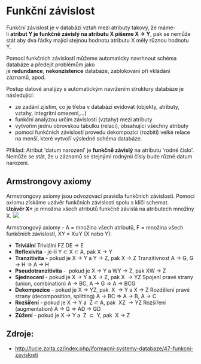 # Funkční závislost
Funkční závislost je v databázi vztah mezi atributy takový, že máme-li **atribut Y je funkčně závislý na atributu X píšeme X → Y**, pak se nemůže stát aby dva řádky mající stejnou hodnotu atributu X měly různou hodnotu Y.

Pomocí funkčních závislostí můžeme automaticky navrhnout schéma databáze a předejít problémům jako je **redundance**, **nekonzistence** databáze, zablokování při vkládání záznamů, apod.

Postup datové analýzy s automatickým navržením struktury databáze je následující:
- ze zadání zjistím, co je třeba v databázi evidovat (objekty, atributy, vztahy, integritní omezení,...)
- funkční analýzou určím závislosti (vztahy) mezi atributy
- vytvořím jednu obrovskou tabulku (relaci), obsahující všechny atributy
- pomocí funkčních závislostí provedu dekompozici (rozbití) velké relace na menší, které vytvoří výsledné schéma databáze.

Příklad:
Atribut 'datum narození' je **funkčně závislý** na atributu 'rodné číslo'.
Nemůže se stát, že u záznamů se stejnými rodnými čísly bude různé datum narození.

## Armstrongovy axiomy
Armstrongovy axiomy jsou odvozovací pravidla funkčních závislostí. Pomocí axiomu získáme uzávěr funkčních závislostí spolu s klíči schemat.
**Uzávěr X+** je množina všech atributů funkčně závislá na atributech množiny X. [![](http://lucie.zolta.cz/images/ikona-zdroje-12.jpg)](http://barborka.vsb.cz/prednasky/presentations/2006-TZD-Teorie_zpracovani_dat-slides/07/tzd7_pdf.pdf "Celá definice z TZD (slajd 14)")

Armstrongový axiomy - A = množina všech atributů, F = množina všech funkčních závislostí, XY = X∪Y (X nebo Y):

- **Triviální**
  Triviální FZ DE → E  
- **Reflexivita** - je-li Y ⊂ X ⊂ A, pak X → Y
- **Tranzitivita** - pokud je X → Y a Y → Z, pak X → Z
  Tranzitívnost A → G, G → H ⇒ A → H
- **Pseudotranzitivita** -  pokud je X → Y a WY → Z, pak XW → Z
- **Sjednocení** - pokud je X → Y a X → Z, pak X  → YZ
  Spojení pravé strany (union, combination) A → BC, A → G ⇒ A → BCG
- **Dekompozice** - pokud je X → YZ, pak  X  → Y a X → Z
  Rozdělení pravé strany (decomposition, splitting) A → BC ⇒ A → B, A → C
- **Rozšíření** - pokud je X → Y a  Z ⊂ A, pak  XZ  → YZ
  Rozšíření (augmentation) A → G ⇒ AD → GD
- **Zúžení** - pokud je X → Y a  Z  ⊂  Y, pak  X → Z

## Zdroje:
- http://lucie.zolta.cz/index.php/iformacni-systemy-databaze/47-funkcni-zavislosti